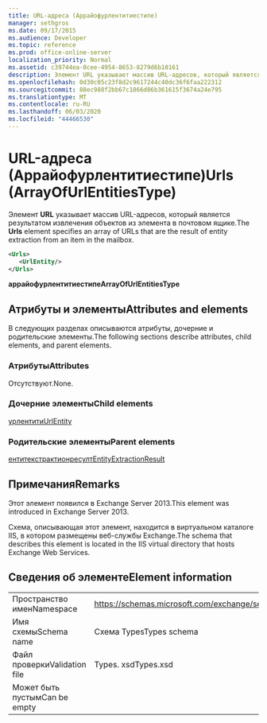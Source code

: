 ```yaml
---
title: URL-адреса (Аррайофурлентитиестипе)
manager: sethgros
ms.date: 09/17/2015
ms.audience: Developer
ms.topic: reference
ms.prod: office-online-server
localization_priority: Normal
ms.assetid: c39744ea-0cee-4954-8653-8279d6b10161
description: Элемент URL указывает массив URL-адресов, который является результатом извлечения объектов из элемента в почтовом ящике.
ms.openlocfilehash: 0d30c05c23f8d2c9617244c40dc36f6faa222312
ms.sourcegitcommit: 88ec988f2bb67c1866d06b361615f3674a24e795
ms.translationtype: MT
ms.contentlocale: ru-RU
ms.lasthandoff: 06/03/2020
ms.locfileid: "44466530"
---
```

# <a name="urls-arrayofurlentitiestype"></a><span data-ttu-id="6b925-103">URL-адреса (Аррайофурлентитиестипе)</span><span class="sxs-lookup"><span data-stu-id="6b925-103">Urls (ArrayOfUrlEntitiesType)</span></span>

<span data-ttu-id="6b925-104">Элемент **URL** указывает массив URL-адресов, который является результатом извлечения объектов из элемента в почтовом ящике.</span><span class="sxs-lookup"><span data-stu-id="6b925-104">The **Urls** element specifies an array of URLs that are the result of entity extraction from an item in the mailbox.</span></span> 
  
```XML
<Urls>
   <UrlEntity/>
</Urls>
```

 <span data-ttu-id="6b925-105">**аррайофурлентитиестипе**</span><span class="sxs-lookup"><span data-stu-id="6b925-105">**ArrayOfUrlEntitiesType**</span></span>
## <a name="attributes-and-elements"></a><span data-ttu-id="6b925-106">Атрибуты и элементы</span><span class="sxs-lookup"><span data-stu-id="6b925-106">Attributes and elements</span></span>

<span data-ttu-id="6b925-107">В следующих разделах описываются атрибуты, дочерние и родительские элементы.</span><span class="sxs-lookup"><span data-stu-id="6b925-107">The following sections describe attributes, child elements, and parent elements.</span></span>
  
### <a name="attributes"></a><span data-ttu-id="6b925-108">Атрибуты</span><span class="sxs-lookup"><span data-stu-id="6b925-108">Attributes</span></span>

<span data-ttu-id="6b925-109">Отсутствуют.</span><span class="sxs-lookup"><span data-stu-id="6b925-109">None.</span></span>
  
### <a name="child-elements"></a><span data-ttu-id="6b925-110">Дочерние элементы</span><span class="sxs-lookup"><span data-stu-id="6b925-110">Child elements</span></span>

[<span data-ttu-id="6b925-111">урлентити</span><span class="sxs-lookup"><span data-stu-id="6b925-111">UrlEntity</span></span>](urlentity.md)
  
### <a name="parent-elements"></a><span data-ttu-id="6b925-112">Родительские элементы</span><span class="sxs-lookup"><span data-stu-id="6b925-112">Parent elements</span></span>

[<span data-ttu-id="6b925-113">ентитекстрактионресулт</span><span class="sxs-lookup"><span data-stu-id="6b925-113">EntityExtractionResult</span></span>](entityextractionresult.md)
  
## <a name="remarks"></a><span data-ttu-id="6b925-114">Примечания</span><span class="sxs-lookup"><span data-stu-id="6b925-114">Remarks</span></span>

<span data-ttu-id="6b925-115">Этот элемент появился в Exchange Server 2013.</span><span class="sxs-lookup"><span data-stu-id="6b925-115">This element was introduced in Exchange Server 2013.</span></span>
  
<span data-ttu-id="6b925-116">Схема, описывающая этот элемент, находится в виртуальном каталоге IIS, в котором размещены веб-службы Exchange.</span><span class="sxs-lookup"><span data-stu-id="6b925-116">The schema that describes this element is located in the IIS virtual directory that hosts Exchange Web Services.</span></span>
  
## <a name="element-information"></a><span data-ttu-id="6b925-117">Сведения об элементе</span><span class="sxs-lookup"><span data-stu-id="6b925-117">Element information</span></span>

|||
|:-----|:-----|
|<span data-ttu-id="6b925-118">Пространство имен</span><span class="sxs-lookup"><span data-stu-id="6b925-118">Namespace</span></span>  <br/> |https://schemas.microsoft.com/exchange/services/2006/types  <br/> |
|<span data-ttu-id="6b925-119">Имя схемы</span><span class="sxs-lookup"><span data-stu-id="6b925-119">Schema name</span></span>  <br/> |<span data-ttu-id="6b925-120">Схема Types</span><span class="sxs-lookup"><span data-stu-id="6b925-120">Types schema</span></span>  <br/> |
|<span data-ttu-id="6b925-121">Файл проверки</span><span class="sxs-lookup"><span data-stu-id="6b925-121">Validation file</span></span>  <br/> |<span data-ttu-id="6b925-122">Types. xsd</span><span class="sxs-lookup"><span data-stu-id="6b925-122">Types.xsd</span></span>  <br/> |
|<span data-ttu-id="6b925-123">Может быть пустым</span><span class="sxs-lookup"><span data-stu-id="6b925-123">Can be empty</span></span>  <br/> ||
   

